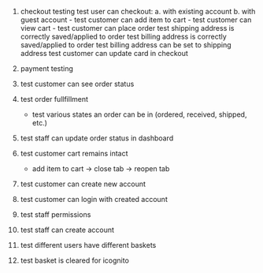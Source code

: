 1. checkout testing
	test user can checkout:
		a. with existing account
		b. with guest account
			- test customer can add item to cart
			- test customer can view cart
			- test customer can place order
	test shipping address is correctly saved/applied to order
	test billing address is correctly saved/applied to order
	test billing address can be set to shipping address
	test customer can update card in checkout 

2. payment testing

2. test customer can see order status
3. test order fullfillment
    - test various states an order can be in (ordered, received, shipped, etc.)
4. test staff can update order status in dashboard
5. test customer cart remains intact
    - add item to cart -> close tab -> reopen tab
6. test customer can create new account
7. test customer can login with created account
8. test staff permissions
9. test staff can create account
10. test different users have different baskets
11. test basket is cleared for icognito